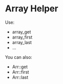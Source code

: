 # Array Helper

Use:
  - array_get
  - array_first
  - array_last
  - ...

You can also:
  - Arr::get
  - Arr::first
  - Arr::last